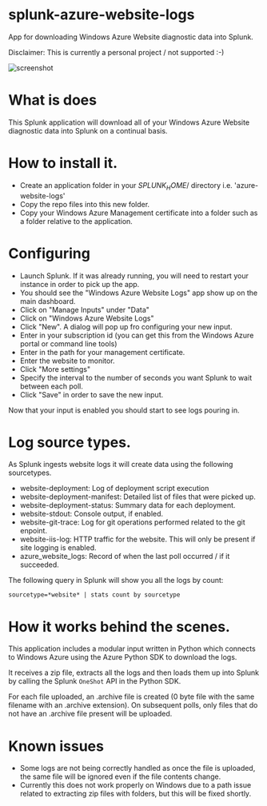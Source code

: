splunk-azure-website-logs
=========================

App for downloading Windows Azure Website diagnostic data into Splunk.

Disclaimer: This is currently a personal project / not supported :-)

![screenshot](https://dl.dropboxusercontent.com/u/6860088/splunk%20screeshot.png)

# What is does

This Splunk application will download all of your Windows Azure Website diagnostic data into Splunk on a continual basis.

# How to install it.

* Create an application folder in your $SPLUNK_HOME$/ directory i.e. 'azure-website-logs'
* Copy the repo files into this new folder.
* Copy your Windows Azure Management certificate into a folder such as a folder relative to the application.

# Configuring

* Launch Splunk. If it was already running, you will need to restart your instance in order to pick up the app.
* You should see the "Windows Azure Website Logs" app show up on the main dashboard. 
* Click on "Manage Inputs" under "Data"
* Click on "Windows Azure Website Logs"
* Click "New". A dialog will pop up fro configuring your new input.
* Enter in your subscription id (you can get this from the Windows Azure portal or command line tools)
* Enter in the path for your management certificate.
* Enter the website to monitor.
* Click "More settings"
* Specify the interval to the number of seconds you want Splunk to wait between each poll.
* Click "Save" in order to save the new input.

Now that your input is enabled you should start to see logs pouring in.

# Log source types.

As Splunk ingests website logs it will create data using the following sourcetypes.

* website-deployment: Log of deployment script execution 
* website-deployment-manifest: Detailed list of files that were picked up.
* website-deployment-status: Summary data for each deployment. 
* website-stdout: Console output, if enabled.
* website-git-trace: Log for git operations performed related to the git enpoint. 
* website-iis-log: HTTP traffic for the website. This will only be present if site logging is enabled.
* azure_website_logs: Record of when the last poll occurred / if it succeeded.

The following query in Splunk will show you all the logs by count: 

```
sourcetype=*website* | stats count by sourcetype
```

# How it works behind the scenes.
This application includes a modular input written in Python which connects to Windows Azure using the Azure Python SDK to download the logs. 

It receives a zip file, extracts all the logs and then loads them up into Splunk by calling the Splunk `OneShot` API in the Python SDK.

For each file uploaded, an .archive file is created (0 byte file with the same filename with an .archive extension). On subsequent polls, only files that do not have an .archive
file present will be uploaded.

# Known issues
* Some logs are not being correctly handled as once the file is uploaded, the same file will be ignored even if the file contents change.
* Currently this does not work properly on Windows due to a path issue related to extracting zip files with folders, but this will be fixed shortly.



